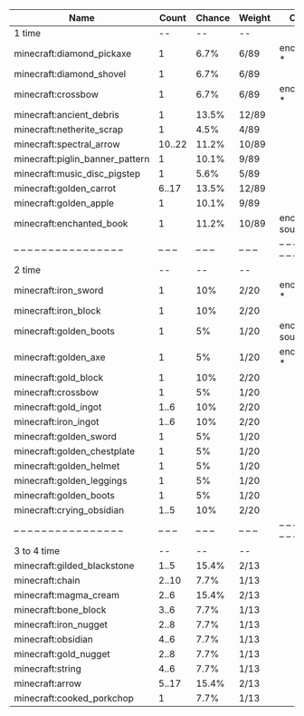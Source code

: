 | Name                            | Count  | Chance | Weight | Comment                  |
| ------------------------------- | ------ | ------ | ------ | ------------------------ |
| 1 time                          |     -- |     -- |     -- |                          |
| minecraft:diamond_pickaxe       |      1 |   6.7% |   6/89 | enchantments: *          |
| minecraft:diamond_shovel        |      1 |   6.7% |   6/89 |                          |
| minecraft:crossbow              |      1 |   6.7% |   6/89 | enchantments: *          |
| minecraft:ancient_debris        |      1 |  13.5% |  12/89 |                          |
| minecraft:netherite_scrap       |      1 |   4.5% |   4/89 |                          |
| minecraft:spectral_arrow        | 10..22 |  11.2% |  10/89 |                          |
| minecraft:piglin_banner_pattern |      1 |  10.1% |   9/89 |                          |
| minecraft:music_disc_pigstep    |      1 |   5.6% |   5/89 |                          |
| minecraft:golden_carrot         |  6..17 |  13.5% |  12/89 |                          |
| minecraft:golden_apple          |      1 |  10.1% |   9/89 |                          |
| minecraft:enchanted_book        |      1 |  11.2% |  10/89 | enchantments: soul_speed |
| – – – – – – – – – – – – – – – – | – – –  | – – –  | – – –  | – – – – – – – – – – – –  |
| 2 time                          |     -- |     -- |     -- |                          |
| minecraft:iron_sword            |      1 |    10% |   2/20 | enchantments: *          |
| minecraft:iron_block            |      1 |    10% |   2/20 |                          |
| minecraft:golden_boots          |      1 |     5% |   1/20 | enchantments: soul_speed |
| minecraft:golden_axe            |      1 |     5% |   1/20 | enchantments: *          |
| minecraft:gold_block            |      1 |    10% |   2/20 |                          |
| minecraft:crossbow              |      1 |     5% |   1/20 |                          |
| minecraft:gold_ingot            |   1..6 |    10% |   2/20 |                          |
| minecraft:iron_ingot            |   1..6 |    10% |   2/20 |                          |
| minecraft:golden_sword          |      1 |     5% |   1/20 |                          |
| minecraft:golden_chestplate     |      1 |     5% |   1/20 |                          |
| minecraft:golden_helmet         |      1 |     5% |   1/20 |                          |
| minecraft:golden_leggings       |      1 |     5% |   1/20 |                          |
| minecraft:golden_boots          |      1 |     5% |   1/20 |                          |
| minecraft:crying_obsidian       |   1..5 |    10% |   2/20 |                          |
| – – – – – – – – – – – – – – – – | – – –  | – – –  | – – –  | – – – – – – – – – – – –  |
| 3 to 4 time                     |     -- |     -- |     -- |                          |
| minecraft:gilded_blackstone     |   1..5 |  15.4% |   2/13 |                          |
| minecraft:chain                 |  2..10 |   7.7% |   1/13 |                          |
| minecraft:magma_cream           |   2..6 |  15.4% |   2/13 |                          |
| minecraft:bone_block            |   3..6 |   7.7% |   1/13 |                          |
| minecraft:iron_nugget           |   2..8 |   7.7% |   1/13 |                          |
| minecraft:obsidian              |   4..6 |   7.7% |   1/13 |                          |
| minecraft:gold_nugget           |   2..8 |   7.7% |   1/13 |                          |
| minecraft:string                |   4..6 |   7.7% |   1/13 |                          |
| minecraft:arrow                 |  5..17 |  15.4% |   2/13 |                          |
| minecraft:cooked_porkchop       |      1 |   7.7% |   1/13 |                          |
